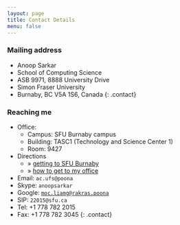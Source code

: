 ```yaml
---
layout: page
title: Contact Details
menu: false
---
```


### Mailing address

* Anoop Sarkar
* School of Computing Science
* ASB 9971, 8888 University Drive
* Simon Fraser University
* Burnaby, BC V5A 1S6, Canada
{: .contact}

### Reaching me

* Office: 
    * Campus: SFU Burnaby campus
    * Building: TASC1 (Technology and Science Center 1) 
    * Room: 9427
* Directions
    * &raquo; [getting to SFU Burnaby](http://www.sfu.ca/campuses/maps-and-directions/burnaby-map.html) 
    * &raquo; [how to get to my office](http://natlang.cs.sfu.ca/contact/)
* Email: <code><span class="rev">ac.ufs@poona</span></code>
* Skype: `anoopsarkar`
* Google: <code><span class="rev">moc.liamg@rakras.poona</span></code>
* SIP: `22015@sfu.ca`
* Tel: +1 778 782 2015
* Fax: +1 778 782 3045
{: .contact}

